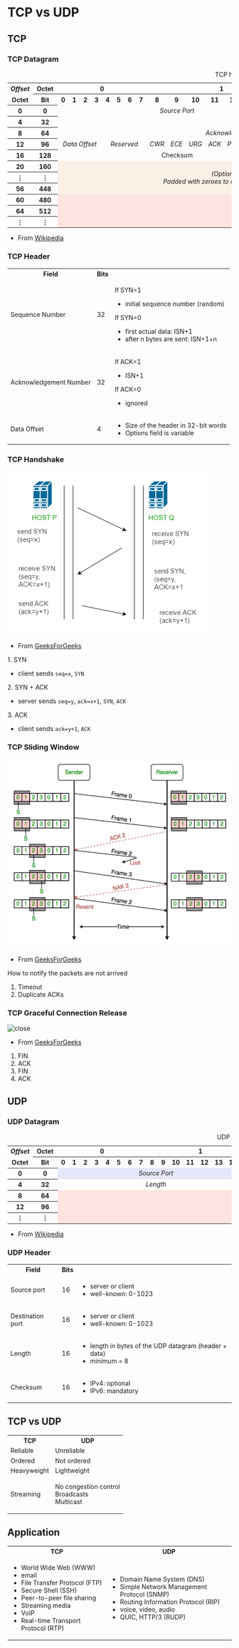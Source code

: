 # TCP vs UDP

## TCP

### TCP Datagram

<table class="wikitable" style="text-align: center; border: none;">
<caption>TCP header format (ref: Wikipedia)
</caption>
<tbody><tr>
<th style="min-width:42px; border-bottom:none; border-right:none;"><i>Offset</i>
</th>
<th style="border-left:none;">Octet
</th>
<th colspan="8">0
</th>
<th colspan="8">1
</th>
<th colspan="8">2
</th>
<th colspan="8">3
</th></tr>
<tr>
<th style="min-width: 42px;border-top: none;">Octet
</th>
<th style="min-width: 42px;">Bit
</th>
<th style="min-width:11px;">0
</th>
<th style="min-width:11px;">1
</th>
<th style="min-width:11px;">2
</th>
<th style="min-width:11px;">3
</th>
<th style="min-width:11px;">4
</th>
<th style="min-width:11px;">5
</th>
<th style="min-width:11px;">6
</th>
<th style="min-width:11px;">7
</th>
<th style="min-width:11px;">8
</th>
<th style="min-width:11px;">9
</th>
<th style="min-width:16px;">10
</th>
<th style="min-width:16px;">11
</th>
<th style="min-width:16px;">12
</th>
<th style="min-width:16px;">13
</th>
<th style="min-width:16px;">14
</th>
<th style="min-width:16px;">15
</th>
<th style="min-width:16px;">16
</th>
<th style="min-width:16px;">17
</th>
<th style="min-width:16px;">18
</th>
<th style="min-width:16px;">19
</th>
<th style="min-width:16px;">20
</th>
<th style="min-width:16px;">21
</th>
<th style="min-width:16px;">22
</th>
<th style="min-width:16px;">23
</th>
<th style="min-width:16px;">24
</th>
<th style="min-width:16px;">25
</th>
<th style="min-width:16px;">26
</th>
<th style="min-width:16px;">27
</th>
<th style="min-width:16px;">28
</th>
<th style="min-width:16px;">29
</th>
<th style="min-width:16px;">30
</th>
<th style="min-width:16px;">31
</th></tr>
<tr>
<th style="width:35px;">0
</th>
<th style="width:30px;">0
</th>
<td colspan="16"><i>Source Port</i>
</td>
<td colspan="16"><i>Destination Port</i>
</td></tr>
<tr>
<th style="width:35px;">4
</th>
<th style="width:30px;">32
</th>
<td colspan="32"><i>Sequence Number</i>
</td></tr>
<tr>
<th style="width:35px;">8
</th>
<th style="width:30px;">64
</th>
<td colspan="32"><i>Acknowledgement Number (meaningful when ACK bit set)</i>
</td></tr>
<tr>
<th style="width:35px;">12
</th>
<th style="width:30px;">96
</th>
<td colspan="4"><i>Data Offset</i>
</td>
<td colspan="4"><i>Reserved</i>
</td>
<td><i><style data-mw-deduplicate="TemplateStyles:r1231500821">@supports(writing-mode:vertical-lr){.mw-parser-output .ts-vertical-text{letter-spacing:-0.12em;line-height:1em;text-orientation:upright;writing-mode:vertical-lr;width:1em}}</style><span class="ts-vertical-text" style="">CWR</span></i>
</td>
<td><i><link rel="mw-deduplicated-inline-style" href="mw-data:TemplateStyles:r1231500821"><span class="ts-vertical-text" style="">ECE</span></i>
</td>
<td><i><link rel="mw-deduplicated-inline-style" href="mw-data:TemplateStyles:r1231500821"><span class="ts-vertical-text" style="">URG</span></i>
</td>
<td><i><link rel="mw-deduplicated-inline-style" href="mw-data:TemplateStyles:r1231500821"><span class="ts-vertical-text" style="">ACK</span></i>
</td>
<td><i><link rel="mw-deduplicated-inline-style" href="mw-data:TemplateStyles:r1231500821"><span class="ts-vertical-text" style="">PSH</span></i>
</td>
<td><i><link rel="mw-deduplicated-inline-style" href="mw-data:TemplateStyles:r1231500821"><span class="ts-vertical-text" style="">RST</span></i>
</td>
<td><i><link rel="mw-deduplicated-inline-style" href="mw-data:TemplateStyles:r1231500821"><span class="ts-vertical-text" style="">SYN</span></i>
</td>
<td><i><link rel="mw-deduplicated-inline-style" href="mw-data:TemplateStyles:r1231500821"><span class="ts-vertical-text" style="">FIN</span></i>
</td>
<td colspan="16"><i>Window</i>
</td></tr>
<tr>
<th style="width:35px;">16
</th>
<th style="width:30px;">128
</th>
<td colspan="16">Checksum
</td>
<td colspan="16"><i>Urgent Pointer (meaningful when URG bit set)</i>
</td></tr>
<tr>
<th style="width:35px;">20
</th>
<th style="width:30px;">160
</th>
<td colspan="32" rowspan="3" style="background: linen;"><i>(Options) If present, Data Offset will be greater than 5.<br>Padded with zeroes to a multiple of 32 bits, since Data Offset counts words of 4 octets.</i>
</td></tr>
<tr>
<th>⋮
</th>
<th>⋮
</th></tr>
<tr>
<th>56
</th>
<th>448
</th></tr>
<tr>
<th style="width:35px;">60
</th>
<th style="width:30px;">480
</th>
<td colspan="32" rowspan="3" style="background: mistyrose;"><i>Data</i>
</td></tr>
<tr>
<th>64
</th>
<th>512
</th></tr>
<tr>
<th>⋮
</th>
<th>⋮
</th></tr></tbody></table>

- From [Wikipedia](https://en.wikipedia.org/wiki/Transmission_Control_Protocol)

### TCP Header
<table>
  <tr>
    <th>Field</th>
    <th>Bits</th>
    <th></th>
  </tr>
  <tr>
    <td>Sequence Number</td>
    <td>32</td>
    <td>
      <p>If SYN=1</p>
      <ul>
        <li>initial sequence number (random)</li>
      </ul>
      <p>If SYN=0</p>
      <ul>
        <li>first actual data: ISN+1</li>
        <li>after n bytes are sent: ISN+1+n</li>
      </ul>
    </td>
  </tr>
  <tr>
    <td>Acknowledgement Number</td>
    <td>32</td>
    <td>
      <p>If ACK=1</p>
      <ul>
        <li>ISN+1</li>
      </ul>
      <p>If ACK=0</p>
      <ul>
        <li>ignored</li>
      </ul>
    </td>
  </tr>
  <tr>
    <td>Data Offset</td>
    <td>4</td>
    <td>
      <ul>
        <li>Size of the header in 32-bit words</li>
        <li>Options field is variable</li>
      </ul>
    </td>
  </tr>
</table>

### TCP Handshake
![handshake](./assets/tcp-udp-handshake.png)
- From [GeeksForGeeks](https://www.geeksforgeeks.org/tcp-3-way-handshake-process/)


1\. SYN
-  client sends `seq=x`, `SYN`

2\. SYN + ACK
- server sends `seq=y`, `ack=x+1`, `SYN`, `ACK`

3\. ACK
- client sends `ack=y+1`, `ACK`


### TCP Sliding Window
![window](./assets/tcp-udp-window.jpg)
- From [GeeksForGeeks](https://www.geeksforgeeks.org/sliding-window-protocol-set-3-selective-repeat/)

How to notify the packets are not arrived
1. Timeout
2. Duplicate ACKs

### TCP Graceful Connection Release
![close](./assets/tcp-udp-release.png)
- From [GeeksForGeeks](https://www.geeksforgeeks.org/tcp-connection-termination/)

1. FIN
2. ACK
3. FIN
4. ACK



## UDP

### UDP Datagram
<table class="wikitable" style="text-align: center; border: none;">
<caption>UDP header format
</caption>
<tbody><tr>
<th style="min-width:42px; border-bottom:none; border-right:none;"><i>Offset</i>
</th>
<th style="border-left:none;">Octet
</th>
<th colspan="8">0
</th>
<th colspan="8">1
</th>
<th colspan="8">2
</th>
<th colspan="8">3
</th></tr>
<tr>
<th style="min-width: 42px;border-top: none;">Octet
</th>
<th style="min-width: 42px;">Bit
</th>
<th style="min-width:11px;">0
</th>
<th style="min-width:11px;">1
</th>
<th style="min-width:11px;">2
</th>
<th style="min-width:11px;">3
</th>
<th style="min-width:11px;">4
</th>
<th style="min-width:11px;">5
</th>
<th style="min-width:11px;">6
</th>
<th style="min-width:11px;">7
</th>
<th style="min-width:11px;">8
</th>
<th style="min-width:11px;">9
</th>
<th style="min-width:16px;">10
</th>
<th style="min-width:16px;">11
</th>
<th style="min-width:16px;">12
</th>
<th style="min-width:16px;">13
</th>
<th style="min-width:16px;">14
</th>
<th style="min-width:16px;">15
</th>
<th style="min-width:16px;">16
</th>
<th style="min-width:16px;">17
</th>
<th style="min-width:16px;">18
</th>
<th style="min-width:16px;">19
</th>
<th style="min-width:16px;">20
</th>
<th style="min-width:16px;">21
</th>
<th style="min-width:16px;">22
</th>
<th style="min-width:16px;">23
</th>
<th style="min-width:16px;">24
</th>
<th style="min-width:16px;">25
</th>
<th style="min-width:16px;">26
</th>
<th style="min-width:16px;">27
</th>
<th style="min-width:16px;">28
</th>
<th style="min-width:16px;">29
</th>
<th style="min-width:16px;">30
</th>
<th style="min-width:16px;">31
</th></tr>
<tr>
<th style="width:35px;">0
</th>
<th style="width:30px;">0
</th>
<td colspan="16" style="background: lavender;"><i>Source Port</i>
</td>
<td colspan="16"><i>Destination Port</i>
</td></tr>
<tr>
<th style="width:35px;">4
</th>
<th style="width:30px;">32
</th>
<td colspan="16"><i>Length</i>
</td>
<td colspan="16" style="background: lavender;"><i>Checksum</i>
</td></tr>
<tr>
<th style="width:35px;">8
</th>
<th style="width:30px;">64
</th>
<td colspan="32" rowspan="3" style="background: mistyrose;"><i>Data</i>
</td></tr>
<tr>
<th>12
</th>
<th>96
</th></tr>
<tr>
<th>⋮
</th>
<th>⋮
</th></tr></tbody></table>

- From [Wikipedia](https://en.wikipedia.org/wiki/User_Datagram_Protocol)


### UDP Header

<table>
  <tr>
    <th>Field</th>
    <th>Bits</th>
    <th></th>
  </tr>
  <tr>
    <td>Source port</td>
    <td>16</td>
    <td>
      <ul>
        <li>server or client</li>
        <li>well-known: 0-1023</li>
      </ul>
    </td>
  </tr>
  <tr>
    <td>Destination port</td>
    <td>16</td>
    <td>
      <ul>
        <li>server or client</li>
        <li>well-known: 0-1023</li>
      </ul>
    </td>
  </tr>
  <tr>
    <td>Length</td>
    <td>16</td>
    <td>
      <ul>
        <li>length in bytes of the UDP datagram (header + data)</li>
        <li>minimum = 8</li>
      </ul>
    </td>
  </tr>
  <tr>
    <td>Checksum</td>
    <td>16</td>
    <td>
      <ul>
        <li>IPv4: optional</li>
        <li>IPv6: mandatory</li>
      </ul>
    </td>
  </tr>
</table>

## TCP vs UDP

<table>
  <tr>
    <th>TCP</th>
    <th>UDP</th>
  </tr>
  <tr>
    <td>Reliable</td>
    <td>Unreliable</td>
  </tr>
  <tr>
    <td>Ordered</td>
    <td>Not ordered</td>
  </tr>
  <tr>
    <td>Heavyweight</td>
    <td>Lightweight</td>
  </tr>
  <tr>
    <td>Streaming</td>
    <td>
      <p>
        No congestion control<br>
        Broadcasts<br>
        Multicast
      </p>
    </td>
  </tr>
</table>

## Application

<table>
  <tr>
    <th>TCP</th>
    <th>UDP</th>
  </tr>
  <tr>
    <td>
      <ul>
        <li>World Wide Web (WWW)</li>
        <li>email</li>
        <li>File Transfer Protocol (FTP)</li>
        <li>Secure Shell (SSH)</li>
        <li>Peer-to-peer file sharing</li>
        <li>Streaming media</li>
        <li>VoIP</li>
        <li>Real-time Transport Protocol (RTP)</li>
      </ul>
    </td>
    <td>
      <ul>
        <li>Domain Name System (DNS)</li>
        <li>Simple Network Management Protocol (SNMP)</li>
        <li>Routing Information Protocol (RIP)</li>
        <li>voice, video, audio</li>
        <li>QUIC, HTTP/3 (RUDP)</li>
      </ul>
    </td>
  </tr>
</table>
